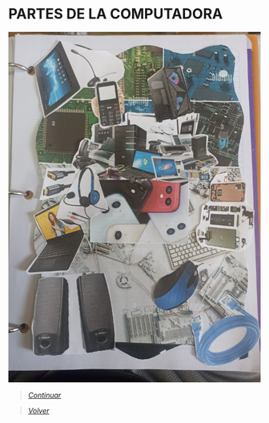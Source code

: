 # PARTES DE LA COMPUTADORA

<img src="https://github.com/m0ii6s/README/blob/main/Imagenes/Collage.jpg" height="700">


> [*Continuar*](Tarea1-4.md)

> [*Volver*](Tarea1-2.md) 
